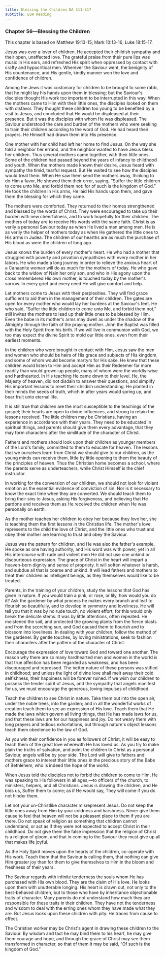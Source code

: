 ```yaml
---
title: Blessing the Children DA 511-517
subtitle: EGW Reading
---
```


### Chapter 56—Blessing the Children

This chapter is based on Matthew 19:13-15; Mark 10:13-16; Luke 18:15-17.

Jesus was ever a lover of children. He accepted their childish sympathy and their open, unaffected love. The grateful praise from their pure lips was music in His ears, and refreshed His spirit when oppressed by contact with crafty and hypocritical men. Wherever the Saviour went, the benignity of His countenance, and His gentle, kindly manner won the love and confidence of children.

Among the Jews it was customary for children to be brought to some rabbi, that he might lay his hands upon them in blessing; but the Saviour's disciples thought His work too important to be interrupted in this way. When the mothers came to Him with their little ones, the disciples looked on them with disfavor. They thought these children too young to be benefited by a visit to Jesus, and concluded that He would be displeased at their presence. But it was the disciples with whom He was displeased. The Saviour understood the care and burden of the mothers who were seeking to train their children according to the word of God. He had heard their prayers. He Himself had drawn them into His presence.

One mother with her child had left her home to find Jesus. On the way she told a neighbor her errand, and the neighbor wanted to have Jesus bless her children. Thus several mothers came together, with their little ones. Some of the children had passed beyond the years of infancy to childhood and youth. When the mothers made known their desire, Jesus heard with sympathy the timid, tearful request. But He waited to see how the disciples would treat them. When He saw them send the mothers away, thinking to do Him a favor, He showed them their error, saying, “Suffer the little children to come unto Me, and forbid them not: for of such is the kingdom of God.” He took the children in His arms, He laid His hands upon them, and gave them the blessing for which they came.

The mothers were comforted. They returned to their homes strengthened and blessed by the words of Christ. They were encouraged to take up their burden with new cheerfulness, and to work hopefully for their children. The mothers of today are to receive His words with the same faith. Christ is as verily a personal Saviour today as when He lived a man among men. He is as verily the helper of mothers today as when He gathered the little ones to His arms in Judea. The children of our hearths are as much the purchase of His blood as were the children of long ago.

Jesus knows the burden of every mother's heart. He who had a mother that struggled with poverty and privation sympathizes with every mother in her labors. He who made a long journey in order to relieve the anxious heart of a Canaanite woman will do as much for the mothers of today. He who gave back to the widow of Nain her only son, and who in His agony upon the cross remembered His own mother, is touched today by the mother's sorrow. In every grief and every need He will give comfort and help.

Let mothers come to Jesus with their perplexities. They will find grace sufficient to aid them in the management of their children. The gates are open for every mother who would lay her burdens at the Saviour's feet. He who said, “Suffer the little children to come unto Me, and forbid them not,” still invites the mothers to lead up their little ones to be blessed by Him. Even the babe in its mother's arms may dwell as under the shadow of the Almighty through the faith of the praying mother. John the Baptist was filled with the Holy Spirit from his birth. If we will live in communion with God, we too may expect the divine Spirit to mold our little ones, even from their earliest moments.

In the children who were brought in contact with Him, Jesus saw the men and women who should be heirs of His grace and subjects of His kingdom, and some of whom would become martyrs for His sake. He knew that these children would listen to Him and accept Him as their Redeemer far more readily than would grown-up people, many of whom were the worldly-wise and hardhearted. In His teaching He came down to their level. He, the Majesty of heaven, did not disdain to answer their questions, and simplify His important lessons to meet their childish understanding. He planted in their minds the seeds of truth, which in after years would spring up, and bear fruit unto eternal life.

It is still true that children are the most susceptible to the teachings of the gospel; their hearts are open to divine influences, and strong to retain the lessons received. The little children may be Christians, having an experience in accordance with their years. They need to be educated in spiritual things, and parents should give them every advantage, that they may form characters after the similitude of the character of Christ.

Fathers and mothers should look upon their children as younger members of the Lord's family, committed to them to educate for heaven. The lessons that we ourselves learn from Christ we should give to our children, as the young minds can receive them, little by little opening to them the beauty of the principles of heaven. Thus the Christian home becomes a school, where the parents serve as underteachers, while Christ Himself is the chief instructor.

In working for the conversion of our children, we should not look for violent emotion as the essential evidence of conviction of sin. Nor is it necessary to know the exact time when they are converted. We should teach them to bring their sins to Jesus, asking His forgiveness, and believing that He pardons and receives them as He received the children when He was personally on earth.

As the mother teaches her children to obey her because they love her, she is teaching them the first lessons in the Christian life. The mother's love represents to the child the love of Christ, and the little ones who trust and obey their mother are learning to trust and obey the Saviour.

Jesus was the pattern for children, and He was also the father's example. He spoke as one having authority, and His word was with power; yet in all His intercourse with rude and violent men He did not use one unkind or discourteous expression. The grace of Christ in the heart will impart a heaven-born dignity and sense of propriety. It will soften whatever is harsh, and subdue all that is coarse and unkind. It will lead fathers and mothers to treat their children as intelligent beings, as they themselves would like to be treated.

Parents, in the training of your children, study the lessons that God has given in nature. If you would train a pink, or rose, or lily, how would you do it? Ask the gardener by what process he makes every branch and leaf to flourish so beautifully, and to develop in symmetry and loveliness. He will tell you that it was by no rude touch, no violent effort; for this would only break the delicate stems. It was by little attentions, often repeated. He moistened the soil, and protected the growing plants from the fierce blasts and from the scorching sun, and God caused them to flourish and to blossom into loveliness. In dealing with your children, follow the method of the gardener. By gentle touches, by loving ministrations, seek to fashion their characters after the pattern of the character of Christ.

Encourage the expression of love toward God and toward one another. The reason why there are so many hardhearted men and women in the world is that true affection has been regarded as weakness, and has been discouraged and repressed. The better nature of these persons was stifled in childhood; and unless the light of divine love shall melt away their cold selfishness, their happiness will be forever ruined. If we wish our children to possess the tender spirit of Jesus, and the sympathy that angels manifest for us, we must encourage the generous, loving impulses of childhood.

Teach the children to see Christ in nature. Take them out into the open air, under the noble trees, into the garden; and in all the wonderful works of creation teach them to see an expression of His love. Teach them that He made the laws which govern all living things, that He has made laws for us, and that these laws are for our happiness and joy. Do not weary them with long prayers and tedious exhortations, but through nature's object lessons teach them obedience to the law of God.

As you win their confidence in you as followers of Christ, it will be easy to teach them of the great love wherewith He has loved us. As you try to make plain the truths of salvation, and point the children to Christ as a personal Saviour, angels will be by your side. The Lord will give to fathers and mothers grace to interest their little ones in the precious story of the Babe of Bethlehem, who is indeed the hope of the world.

When Jesus told the disciples not to forbid the children to come to Him, He was speaking to His followers in all ages,—to officers of the church, to ministers, helpers, and all Christians. Jesus is drawing the children, and He bids us, Suffer them to come; as if He would say, They will come if you do not hinder them.

Let not your un-Christlike character misrepresent Jesus. Do not keep the little ones away from Him by your coldness and harshness. Never give them cause to feel that heaven will not be a pleasant place to them if you are there. Do not speak of religion as something that children cannot understand, or act as if they were not expected to accept Christ in their childhood. Do not give them the false impression that the religion of Christ is a religion of gloom, and that in coming to the Saviour they must give up all that makes life joyful.

As the Holy Spirit moves upon the hearts of the children, co-operate with His work. Teach them that the Saviour is calling them, that nothing can give Him greater joy than for them to give themselves to Him in the bloom and freshness of their years.

The Saviour regards with infinite tenderness the souls whom He has purchased with His own blood. They are the claim of His love. He looks upon them with unutterable longing. His heart is drawn out, not only to the best-behaved children, but to those who have by inheritance objectionable traits of character. Many parents do not understand how much they are responsible for these traits in their children. They have not the tenderness and wisdom to deal with the erring ones whom they have made what they are. But Jesus looks upon these children with pity. He traces from cause to effect.

The Christian worker may be Christ's agent in drawing these children to the Saviour. By wisdom and tact he may bind them to his heart, he may give them courage and hope, and through the grace of Christ may see them transformed in character, so that of them it may be said, “Of such is the kingdom of God.”